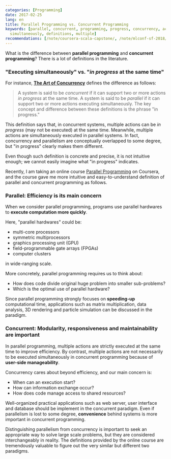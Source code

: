 ```yaml
---
categories: [Programming]
date: 2017-02-25
lang: en
title: Parallel Programming vs. Concurrent Programming
keywords: [parallel, concurrent, programming, progress, concurrency, actions, executed,
  simultaneously, definitions, multiple]
recommendations: [/note/coursera-scala-capstone/, /note/mlconf-sf-2018/, /note/spark-rdd-cached-vs-uncached/]
---
```


What is the difference between **parallel programming** and **concurrent programming**? There is a lot of definitions in the literature.

### "Executing simultaneously" vs. "*in progress* at the same time"

 For instance, **[The Art of Concurrency](http://shop.oreilly.com/product/9780596521547.do)** defines the difference as follows:

> A system is said to be *concurrent* if it can support two or more actions *in progress* at the same time. A system is said to be *parallel* if it can support two or more actions executing simultaneously. The key concept and difference between these definitions is the phrase "in progress."

This definition says that, in concurrent systems, multiple actions can be *in progress* (may not be executed) at the same time. Meanwhile, multiple actions are simultaneously executed in parallel systems. In fact, concurrency and parallelism are conceptually overlapped to some degree, but "in progress" clearly makes them different.

Even though such definition is concrete and precise, it is not intuitive enough; we cannot easily imagine what "in progress" indicates.

Recently, I am taking an online course [Parallel Programming](https://www.coursera.org/learn/parprog1/) on Coursera, and the course gave me more intuitive and easy-to-understand definition of parallel and concurrent programming as follows.

### Parallel: Efficiency is its main concern

When we consider parallel programming, programs use parallel hardwares to **execute computation more quickly**.

Here, "parallel hardwares" could be:

- multi-core processors
- symmetric multiprocessors
- graphics processing unit (GPU)
- field-programmable gate arrays (FPGAs)
- computer clusters

in wide-ranging scale.

More concretely, parallel programming requires us to think about:

- How does code divide original huge problem into smaller sub-problems? 
- Which is the optimal use of parallel hardware?

Since parallel programming strongly focuses on **speeding-up** computational time, applications such as matrix multiplication, data analysis, 3D rendering and particle simulation can be discussed in the paradigm.

### Concurrent: Modularity, responsiveness and maintainability are important

In parallel programming, multiple actions are strictly executed at the same time to improve efficiency. By contrast, multiple actions are not necessarily to be executed simultaneously in concurrent programming because of **user-side manageability**.

Concurrency cares about beyond efficiency, and our main concern is:

- When can an execution start?
- How can information exchange occur?
- How does code manage access to shared resources?

Well-organized practical applications such as web server, user interface and database should be implement in the concurrent paradigm. Even if parallelism is lost to some degree, **convenience** behind systems is more important in concurrent programming.

Distinguishing parallelism from concurrency is important to seek an appropriate way to solve large scale problems, but they are considered interchangeably in reality. The definitions provided by the online course are tremendously valuable to figure out the very similar but different two paradigms.